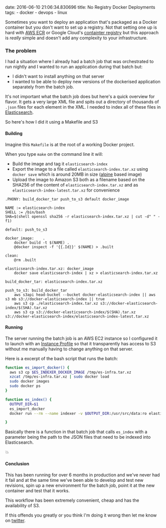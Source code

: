 date: 2016-06-10 21:06:34.830696
title: No Registry Docker Deployments
tags:
    - docker
    - devops
    - linux
    
Sometimes you want to deploy an application that's packaged as a Docker
container but you don't want to set up a registry.  Not that setting one 
up is hard with [AWS ECR][awsecr] or Google Cloud's
[containter registry][gcmreg] but this approach is _really_ simple 
and doesn't add
any complexity to your infrastructure.

### The problem

I had a situation where I already had a batch job that was orchestrated to run
nightly and I wanted to run an application during that batch but:

* I didn't want to install anything on that server
* I wanted to be able to deploy new versions of the dockerised application
  separately from the batch job.

It's not important what the batch job does but here's a quick overview
for flavor. It gets a very large XML file and
spits out a directory of thousands of `.json` files for each element in the XML.
I needed to index all of these files in [Elasticsearch][es].

So here's how I did it using a Makefile and S3

####  Building

Imagine this `Makefile` is at the root of a working Docker project.

When you type `make` on the command line it will:

* Build the image and tag it `elasticsearch-index`
* Export the image to a file called `elasticsearch-index.tar.xz` using `docker
  save` which is around 20MB in size ([alpine][alpine] based image)
* Upload the image to Amazon S3 both as a filename based on the SHA256 of the
  content of `elasticsearch-index.tar.xz` and as
  `elasticsearch-index-latest.tar.xz` for convenience

```make
.PHONY: build_docker_tar push_to_s3 default docker_image

NAME := elasticsearch-index
SHELL := /bin/bash
SHA=$(shell openssl sha256 -r elasticsearch-index.tar.xz | cut -d" " -f1)

default: push_to_s3

docker_image:    .
    docker build -t $(NAME) .
    @docker inspect -f '{{.Id}}' $(NAME) > .built

clean:
    @rm .built

elasticsearch-index.tar.xz: docker_image
    docker save elasticsearch-index | xz > elasticsearch-index.tar.xz

build_docker_tar: elasticsearch-index.tar.xz

push_to_s3: build_docker_tar
    aws s3api head-bucket --bucket docker-elasticsearch-index || aws s3 mb s3://docker-elasticsearch-index || true
    aws s3 cp ./elasticsearch-index.tar.xz s3://docker-elasticsearch-index/$(SHA).tar.xz
    aws s3 cp s3://docker-elasticsearch-index/$(SHA).tar.xz s3://docker-elasticsearch-index/elasticsearch-index-latest.tar.xz
```

####  Running

The server running the batch job is an AWS EC2 instance so I configured it to
launch with an [Instance Profile][instp] so that it transparently has access to S3
without me manually having to change anything on that server.

Here is a excerpt of the bash script that runs the batch:

```bash
function es_import_docker() {
  aws s3 cp $ES_INDEXER_DOCKER_IMAGE /tmp/es-infra.tar.xz
  xzcat /tmp/es-infra.tar.xz | sudo docker load
  sudo docker images
  sudo docker ps
}

function es_index() {
  OUTPUT_DIR=$1
  es_import_docker
  docker run --rm --name indexer -v $OUTPUT_DIR:/usr/src/data:ro elasticsearch-index python index.py $ENVIRONMENT_NAME

}
```

Basically there is a function in that batch job that calls `es_index` with a
parameter being the path to the JSON files that need to be indexed into
Elasticsearch.

💥

#### Conclusion

This has been running for over 6 months in production and we've never had it
fail and at the same time we've been able to develop and test new revisions,
spin up a new environment for the batch job, point it at the new container and
test that it works. 

This workflow has been extremely convenient, cheap and has
the availability of S3. 

If this offends you greatly or you think I'm doing it wrong then let me know on
[twitter][twitter].


[awsecr]: https://aws.amazon.com/ecr/
[gcmreg]: https://cloud.google.com/container-registry/
[instp]: http://docs.aws.amazon.com/IAM/latest/UserGuide/id_roles_use_switch-role-ec2_instance-profiles.html
[twitter]: https://twitter.com/r4vi
[es]: https://www.elastic.co/
[alpine]: http://www.alpinelinux.org/
